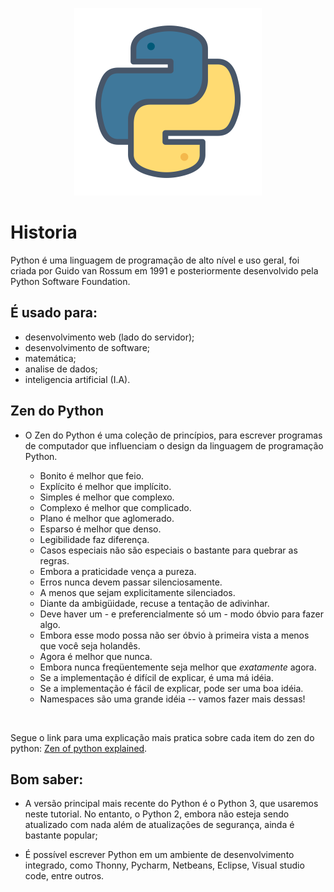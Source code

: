 <p align="center">
  <a href="https://python.org" target="_blank">
    <img src="assets/python_logo.png" width="300px" alt="Python logomarca">
  </a>
</p>


# Historia

Python é uma linguagem de programação de alto nível e uso geral, foi criada por Guido van Rossum em 1991 e posteriormente desenvolvido pela Python Software Foundation.

## É usado para:

- desenvolvimento web (lado do servidor);
- desenvolvimento de software;
- matemática;
- analise de dados;
- inteligencia artificial (I.A).


## Zen do Python

- O Zen do Python é uma coleção de princípios, para escrever programas de computador que influenciam o design da linguagem de programação Python.

  - Bonito é melhor que feio.
  - Explícito é melhor que implícito.
  - Simples é melhor que complexo.
  - Complexo é melhor que complicado.
  - Plano é melhor que aglomerado.
  - Esparso é melhor que denso.
  - Legibilidade faz diferença.
  - Casos especiais não são especiais o bastante para quebrar as regras.
  - Embora a praticidade vença a pureza.
  - Erros nunca devem passar silenciosamente.
  - A menos que sejam explicitamente silenciados.
  - Diante da ambigüidade, recuse a tentação de adivinhar.
  - Deve haver um - e preferencialmente só um - modo óbvio para fazer algo.
  - Embora esse modo possa não ser óbvio à primeira vista a menos que você seja holandês.
  - Agora é melhor que nunca.
  - Embora nunca freqüentemente seja melhor que *exatamente* agora.
  - Se a implementação é difícil de explicar, é uma má idéia.
  - Se a implementação é fácil de explicar, pode ser uma boa idéia.
  - Namespaces são uma grande idéia -- vamos fazer mais dessas!

<br>

Segue o link para uma explicação mais pratica sobre cada item do zen do python: <a href="https://wiki.python.org.br/TheZenOfPythonExplained">Zen of python explained</a>.

## Bom saber: 

- A versão principal mais recente do Python é o Python 3, que usaremos neste tutorial. No entanto, o Python 2, embora não esteja sendo atualizado com nada além de atualizações de segurança, ainda é bastante popular;

- É possível escrever Python em um ambiente de desenvolvimento integrado, como Thonny, Pycharm, Netbeans, Eclipse, Visual studio code, entre outros.